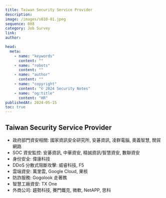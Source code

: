 ```yaml
---
title: Taiwan Security Service Provider
description:
image: /images/s010-01.jpeg
sequence: 008
category: Job Survey
link:
author:

head:
  meta:
    - name: "keywords"
      content: ""
    - name: "robots"
      content: ""
    - name: "author"
      content: ""
    - name: "copyright"
      content: "© 2024 Security Notes"
    - name: "og:title"
      content: "HR"
publishedAt: 2024-05-15
toc: true
---
```


## Taiwan Security Service Provider

- 政府部門資安相關: 國家資訊安全研究所, 安碁資訊, 凌群電腦, 奧義智慧, 關貿網路
- SOC 資安監控: 安碁資訊, 中華資安, 精誠資訊/智慧資安, 數聯資安
- 身份安全: 偉康科技
- DDoS 分散式阻斷攻擊: 威睿科技, F5
- 雲端資安: 萬里雲, Google Cloud, 果核
- 防詐服務: Gogolook 走著瞧
- 智慧工廠資安: TX One
- 外商公司: 趨勢科技, 賽門鐵克, 微軟, NetAPP, 思科
